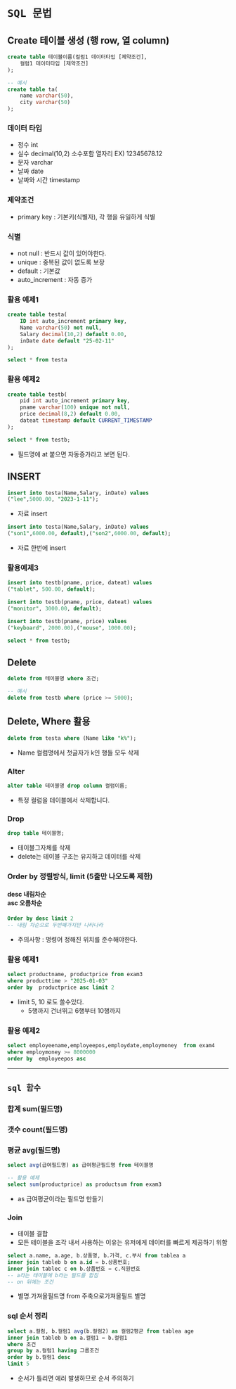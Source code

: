 # `SQL 문법`

## Create 테이블 생성 (행 row, 열 column)

```sql
create table 테이블이름(컬럼1 데이터타입 [제약조건],
    컬럼1 데이터타입 [제약조건]
);

-- 예시
create table ta(
    name varchar(50),
    city varchar(50)
);

```

### 데이터 타입

- 정수 int
- 실수 decimal(10,2) 소수포함 열자리 EX) 12345678.12
- 문자 varchar
- 날짜 date
- 날짜와 시간 timestamp

### 제약조건

- primary key : 기본키(식별자), 각 행을 유일하게 식별

### 식별

- not null : 반드시 값이 있어야한다.
- unique : 중복된 값이 없도록 보장
- default : 기본값
- auto_increment : 자동 증가

### 활용 예제1

```sql
create table testa(
	ID int auto_increment primary key,
	Name varchar(50) not null,
	Salary decimal(10,2) default 0.00,
	inDate date default "25-02-11"
);

select * from testa

```

### 활용 예제2

```sql
create table testb(
	pid int auto_increment primary key,
	pname varchar(100) unique not null,
	price decimal(8,2) default 0.00,
	dateat timestamp default CURRENT_TIMESTAMP
);

select * from testb;
```

- 필드명에 at 붙으면 자동증가라고 보면 된다.

## INSERT

```sql
insert into testa(Name,Salary, inDate) values
("lee",5000.00, "2023-1-11");
```

- 자료 insert

```sql
insert into testa(Name,Salary, inDate) values
("son1",6000.00, default),("son2",6000.00, default);
```

- 자료 한번에 insert

### 활용예제3

```sql
insert into testb(pname, price, dateat) values
("tablet", 500.00, default);

insert into testb(pname, price, dateat) values
("monitor", 3000.00, default);

insert into testb(pname, price) values
("keyboard", 2000.00),("mouse", 1000.00);

select * from testb;
```

## Delete

```sql
delete from 테이블명 where 조건;

-- 예시
delete from testb where (price >= 5000);
```

## Delete, Where 활용

```sql
delete from testa where (Name like "k%");
```

- Name 컬럼명에서 첫글자가 k인 행들 모두 삭제

### Alter

```sql
alter table 테이블명 drop column 컬럼이름;
```

- 특정 컬럼을 테이블에서 삭제합니다.

### Drop

```sql
drop table 테이블명;
```

- 테이블그자체를 삭제
- delete는 테이블 구조는 유지하고 데이터를 삭제

### Order by 정렬방식, limit (5줄만 나오도록 제한)

#### desc 내림차순 <br>asc 오름차순

```sql
Order by desc limit 2
-- 내림 차순으로 두번째가지만 나타나라
```

- 주의사항 : 명령어 정해진 위치를 준수해야한다.

### 활용 예제1

```sql
select productname, productprice from exam3
where producttime > "2025-01-03"
order by  productprice asc limit 2
```

- limit 5, 10 로도 쓸수있다.
  - 5행까지 건너뛰고 6행부터 10행까지

### 활용 예제2

```sql
select employeename,employeepos,employdate,employmoney  from exam4
where employmoney >= 8000000
order by  employeepos asc
```

---

## `sql 함수`

### 합계 sum(필드명)

### 갯수 count(필드명)

### 평균 avg(필드명)

```sql
select avg(급여필드명) as 급여평균필드명 from 테이블명

-- 활용 예제
select sum(productprice) as productsum from exam3
```

- as 급여평균이라는 필드명 만들기

### Join

- 테이블 결합
- 모든 테이블을 조각 내서 사용하는 이유는 유저에게 데이터를 빠르게 제공하기 위함

```sql
select a.name, a.age, b.상품명, b.가격, c.부서 from tablea a
inner join tableb b on a.id = b.상품번호;
inner join tablec c on b.상품번호 = c.직원번호
-- a라는 테이블에 b라는 필드를 합침
-- on 뒤에는 조건
```

- 별명.가져올필드명 from 주축으로가져올필드 별명

### sql 순서 정리

```sql
select a.컬럼, b.컬럼1 avg(b.컬럼2) as 컬럼2평균 from tablea age
inner join tableb b on a.컬럼1 = b.컬럼1
where 조건
group by a.컬럼1 having 그룹조건
order by b.컬럼1 desc
limit 5
```

- 순서가 틀리면 에러 발생하므로 순서 주의하기
